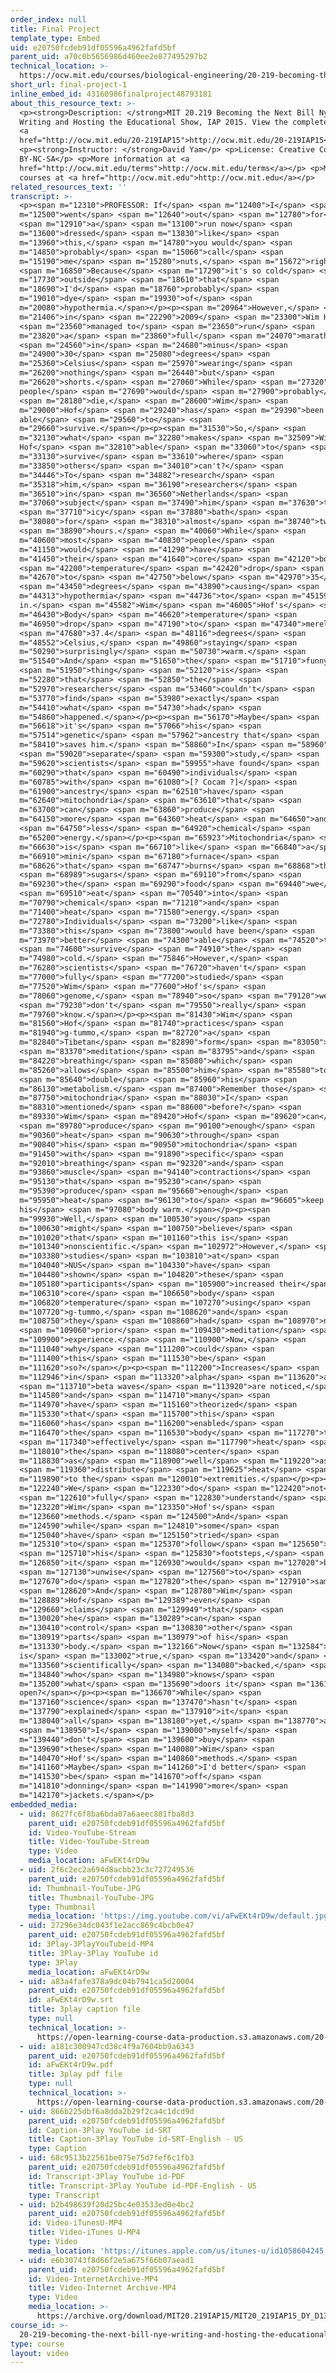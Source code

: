 ```yaml
---
order_index: null
title: Final Project
template_type: Embed
uid: e20750fcdeb91df05596a4962fafd5bf
parent_uid: a70c0b5656986d460ee2e877495297b2
technical_location: >-
  https://ocw.mit.edu/courses/biological-engineering/20-219-becoming-the-next-bill-nye-writing-and-hosting-the-educational-show-january-iap-2015/student-projects/david-yams-project/final-project-1
short_url: final-project-1
inline_embed_id: 43160986finalproject48793181
about_this_resource_text: >-
  <p><strong>Description: </strong>MIT 20.219 Becoming the Next Bill Nye:
  Writing and Hosting the Educational Show, IAP 2015. View the complete course:
  <a
  href="http://ocw.mit.edu/20-219IAP15">http://ocw.mit.edu/20-219IAP15</a>.</p>
  <p><strong>Instructor: </strong>David Yam</p> <p>License: Creative Commons
  BY-NC-SA</p> <p>More information at <a
  href="http://ocw.mit.edu/terms">http://ocw.mit.edu/terms</a></p> <p>More
  courses at <a href="http://ocw.mit.edu">http://ocw.mit.edu</a></p>
related_resources_text: ''
transcript: >-
  <p><span m="12310">PROFESSOR: If</span> <span m="12400">I</span> <span
  m="12500">went</span> <span m="12640">out</span> <span m="12780">for</span>
  <span m="12910">a</span> <span m="13100">run now</span> <span
  m="13600">dressed</span> <span m="13830">like</span> <span
  m="13960">this,</span> <span m="14780">you would</span> <span
  m="14850">probably</span> <span m="15060">call</span> <span
  m="15190">me</span> <span m="15280">nuts,</span> <span m="15672">right?</span>
  <span m="16850">Because</span> <span m="17290">it's so cold</span> <span
  m="17730">outside</span> <span m="18610">that</span> <span
  m="18690">I'd</span> <span m="18760">probably</span> <span
  m="19010">dye</span> <span m="19930">of</span> <span
  m="20080">hypothermia.</span></p><p><span m="20964">However,</span> <span
  m="21406">in</span> <span m="22290">2009</span> <span m="23300">Wim Hof</span>
  <span m="23560">managed to</span> <span m="23650">run</span> <span
  m="23820">a</span> <span m="23860">full</span> <span m="24070">marathon</span>
  <span m="24560">in</span> <span m="24680">minus</span> <span
  m="24900">30</span> <span m="25080">degrees</span> <span
  m="25360">Celsius</span> <span m="25970">wearing</span> <span
  m="26200">nothing</span> <span m="26440">but</span> <span
  m="26620">shorts.</span> <span m="27060">While</span> <span m="27320">most
  people</span> <span m="27690">would</span> <span m="27900">probably</span>
  <span m="28180">die,</span> <span m="28600">Wim</span> <span
  m="29000">Hof</span> <span m="29240">has</span> <span m="29390">been
  able</span> <span m="29560">to</span> <span
  m="29660">survive.</span></p><p><span m="31530">So,</span> <span
  m="32130">what</span> <span m="32280">makes</span> <span m="32509">Wim
  Hof</span> <span m="32810">able</span> <span m="33060">to</span> <span
  m="33130">survive</span> <span m="33610">where</span> <span
  m="33850">others</span> <span m="34010">can't?</span> <span
  m="34446">To</span> <span m="34882">research</span> <span
  m="35318">him,</span> <span m="36190">researchers</span> <span
  m="36510">in</span> <span m="36560">Netherlands</span> <span
  m="37060">subject</span> <span m="37490">him</span> <span m="37630">to</span>
  <span m="37710">icy</span> <span m="37880">bath</span> <span
  m="38080">for</span> <span m="38310">almost</span> <span m="38740">two</span>
  <span m="38890">hours.</span> <span m="40060">While</span> <span
  m="40600">most</span> <span m="40830">people</span> <span
  m="41150">would</span> <span m="41290">have</span> <span
  m="41450">their</span> <span m="41640">core</span> <span m="42120">body</span>
  <span m="42200">temperature</span> <span m="42420">drop</span> <span
  m="42670">to</span> <span m="42750">below</span> <span m="42970">35</span>
  <span m="43450">degrees</span> <span m="43890">causing</span> <span
  m="44313">hypothermia</span> <span m="44736">to</span> <span m="45159">kick
  in.</span> <span m="45582">Wim</span> <span m="46005">Hof's</span> <span
  m="46430">Body</span> <span m="46620">temperature</span> <span
  m="46950">drop</span> <span m="47190">to</span> <span m="47340">merely</span>
  <span m="47680">37.4</span> <span m="48116">degrees</span> <span
  m="48552">Celsius,</span> <span m="49860">staying</span> <span
  m="50290">surprisingly</span> <span m="50730">warm.</span> <span
  m="51540">And</span> <span m="51650">the</span> <span m="51710">funny</span>
  <span m="51950">thing</span> <span m="52120">is</span> <span
  m="52280">that</span> <span m="52850">the</span> <span
  m="52970">researchers</span> <span m="53460">couldn't</span> <span
  m="53770">find</span> <span m="53980">exactly</span> <span
  m="54410">what</span> <span m="54730">had</span> <span
  m="54860">happened.</span></p><p><span m="56170">Maybe</span> <span
  m="56618">it's</span> <span m="57066">his</span> <span
  m="57514">genetic</span> <span m="57962">ancestry that</span> <span
  m="58410">saves him.</span> <span m="58860">In</span> <span m="58960">a</span>
  <span m="59020">separate</span> <span m="59300">study,</span> <span
  m="59620">scientists</span> <span m="59955">have found</span> <span
  m="60290">that</span> <span m="60490">individuals</span> <span
  m="60785">with</span> <span m="61080">[? Cocam ?]</span> <span
  m="61900">ancestry</span> <span m="62510">have</span> <span
  m="62640">mitochondria</span> <span m="63610">that</span> <span
  m="63700">can</span> <span m="63860">produce</span> <span
  m="64150">more</span> <span m="64360">heat</span> <span m="64650">and</span>
  <span m="64750">less</span> <span m="64920">chemical</span> <span
  m="65200">energy.</span></p><p><span m="65923">Mitochondria</span> <span
  m="66630">is</span> <span m="66710">like</span> <span m="66840">a</span> <span
  m="66910">mini</span> <span m="67180">furnace</span> <span
  m="68626">that</span> <span m="68747">burns</span> <span m="68868">the</span>
  <span m="68989">sugars</span> <span m="69110">from</span> <span
  m="69230">the</span> <span m="69290">food</span> <span m="69440">we</span>
  <span m="69510">eat</span> <span m="70540">into</span> <span
  m="70790">chemical</span> <span m="71210">and</span> <span
  m="71400">heat</span> <span m="71580">energy.</span> <span
  m="72780">Individuals</span> <span m="73200">like</span> <span
  m="73380">this</span> <span m="73800">would have been</span> <span
  m="73970">better</span> <span m="74300">able</span> <span m="74520">to</span>
  <span m="74600">survive</span> <span m="74910">the</span> <span
  m="74980">cold.</span> <span m="75846">However,</span> <span
  m="76280">scientists</span> <span m="76720">haven't</span> <span
  m="77000">fully</span> <span m="77200">studied</span> <span
  m="77520">Wim</span> <span m="77600">Hof's</span> <span
  m="78060">genome,</span> <span m="78940">so</span> <span m="79120">we</span>
  <span m="79230">don't</span> <span m="79550">really</span> <span
  m="79760">know.</span></p><p><span m="81430">Wim</span> <span
  m="81560">Hof</span> <span m="81740">practices</span> <span
  m="81940">g-tummo,</span> <span m="82720">a</span> <span
  m="82840">Tibetan</span> <span m="82890">form</span> <span m="83050">of</span>
  <span m="83370">meditation</span> <span m="83795">and</span> <span
  m="84220">breathing</span> <span m="85080">which</span> <span
  m="85260">allows</span> <span m="85500">him</span> <span m="85580">to</span>
  <span m="85640">double</span> <span m="85960">his</span> <span
  m="86130">metabolism.</span> <span m="87400">Remember those</span> <span
  m="87750">mitochondria</span> <span m="88030">I</span> <span
  m="88310">mentioned</span> <span m="88600">before?</span> <span
  m="89330">Wim</span> <span m="89420">Hof</span> <span m="89620">can</span>
  <span m="89780">produce</span> <span m="90100">enough</span> <span
  m="90360">heat</span> <span m="90630">through</span> <span
  m="90840">his</span> <span m="90950">mitochondria</span> <span
  m="91450">with</span> <span m="91890">specific</span> <span
  m="92010">breathing</span> <span m="92320">and</span> <span
  m="93860">muscle</span> <span m="94140">contractions</span> <span
  m="95130">that</span> <span m="95230">can</span> <span
  m="95390">produce</span> <span m="95660">enough</span> <span
  m="95950">heat</span> <span m="96130">to</span> <span m="96605">keep
  his</span> <span m="97080">body warm.</span></p><p><span
  m="99930">Well,</span> <span m="100530">you</span> <span
  m="100630">might</span> <span m="100750">believe</span> <span
  m="101020">that</span> <span m="101160">this is</span> <span
  m="101340">nonscientific.</span> <span m="102972">However,</span> <span
  m="103380">studies</span> <span m="103810">at</span> <span
  m="104040">NUS</span> <span m="104330">have</span> <span
  m="104480">shown</span> <span m="104820">these</span> <span
  m="105180">participants</span> <span m="105900">increased their</span> <span
  m="106310">core</span> <span m="106650">body</span> <span
  m="106820">temperature</span> <span m="107270">using</span> <span
  m="107720">g-tummo,</span> <span m="108620">and</span> <span
  m="108750">they</span> <span m="108860">had</span> <span m="108970">no</span>
  <span m="109060">prior</span> <span m="109430">meditation</span> <span
  m="109900">experience.</span> <span m="110900">Now,</span> <span
  m="111040">why</span> <span m="111200">could</span> <span
  m="111400">this</span> <span m="111530">be</span> <span
  m="111620">so?</span></p><p><span m="112200">Increases</span> <span
  m="112946">in</span> <span m="113320">alpha</span> <span m="113620">and</span>
  <span m="113710">beta waves</span> <span m="113920">are noticed,</span> <span
  m="114580">and</span> <span m="114710">many</span> <span
  m="114970">have</span> <span m="115160">theorized</span> <span
  m="115330">that</span> <span m="115700">this</span> <span
  m="116060">has</span> <span m="116200">enabled</span> <span
  m="116470">the</span> <span m="116530">body</span> <span m="117270">to</span>
  <span m="117340">effectively</span> <span m="117790">heat</span> <span
  m="118010">the</span> <span m="118080">center</span> <span
  m="118830">as</span> <span m="118900">well</span> <span m="119220">as</span>
  <span m="119360">distribute</span> <span m="119625">heat</span> <span
  m="119890">to the</span> <span m="120010">extremities.</span></p><p><span
  m="122240">We</span> <span m="122330">do</span> <span m="122420">not</span>
  <span m="122610">fully</span> <span m="122830">understand</span> <span
  m="123220">Wim</span> <span m="123350">Hof's</span> <span
  m="123660">methods.</span> <span m="124500">And</span> <span
  m="124590">while</span> <span m="124810">some</span> <span
  m="125040">have</span> <span m="125150">tried</span> <span
  m="125310">to</span> <span m="125370">follow</span> <span m="125650">in</span>
  <span m="125710">his</span> <span m="125830">footsteps,</span> <span
  m="126850">it</span> <span m="126930">would</span> <span m="127020">be</span>
  <span m="127130">unwise</span> <span m="127560">to</span> <span
  m="127670">do</span> <span m="127820">the</span> <span m="127910">same.</span>
  <span m="128620">And</span> <span m="128780">Wim</span> <span
  m="128889">Hof</span> <span m="129389">even</span> <span
  m="129660">claims</span> <span m="129949">that</span> <span
  m="130020">he</span> <span m="130289">can</span> <span
  m="130410">control</span> <span m="130830">other</span> <span
  m="130919">parts</span> <span m="130979">of his</span> <span
  m="131330">body.</span> <span m="132166">Now</span> <span m="132584">if this
  is</span> <span m="133002">true,</span> <span m="133420">and</span> <span
  m="133560">scientifically</span> <span m="134080">backed,</span> <span
  m="134840">who</span> <span m="134980">knows</span> <span
  m="135200">what</span> <span m="135690">doors it</span> <span m="136180">could
  open?</span></p><p><span m="136670">While</span> <span
  m="137160">science</span> <span m="137470">hasn't</span> <span
  m="137790">explained</span> <span m="137910">it</span> <span
  m="138040">all</span> <span m="138180">yet,</span> <span m="138770">and</span>
  <span m="138950">I</span> <span m="139000">myself</span> <span
  m="139440">don't</span> <span m="139600">buy</span> <span
  m="139690">these</span> <span m="140080">Wim</span> <span
  m="140470">Hof's</span> <span m="140860">methods.</span> <span
  m="141160">Maybe</span> <span m="141260">I'd better</span> <span
  m="141530">be</span> <span m="141670">off</span> <span
  m="141810">donning</span> <span m="141990">more</span> <span
  m="142170">jackets.</span></p>
embedded_media:
  - uid: 8627fc6f8ba6bda07a6aeec881fba8d3
    parent_uid: e20750fcdeb91df05596a4962fafd5bf
    id: Video-YouTube-Stream
    title: Video-YouTube-Stream
    type: Video
    media_location: aFwEKt4rD9w
  - uid: 2f6c2ec2a694d8acbb23c3c727249536
    parent_uid: e20750fcdeb91df05596a4962fafd5bf
    id: Thumbnail-YouTube-JPG
    title: Thumbnail-YouTube-JPG
    type: Thumbnail
    media_location: 'https://img.youtube.com/vi/aFwEKt4rD9w/default.jpg'
  - uid: 27296e34dc043f1e2acc869c4bcb0e47
    parent_uid: e20750fcdeb91df05596a4962fafd5bf
    id: 3Play-3PlayYouTubeid-MP4
    title: 3Play-3Play YouTube id
    type: 3Play
    media_location: aFwEKt4rD9w
  - uid: a83a4fafe378a9dc04b7941ca5d20004
    parent_uid: e20750fcdeb91df05596a4962fafd5bf
    id: aFwEKt4rD9w.srt
    title: 3play caption file
    type: null
    technical_location: >-
      https://open-learning-course-data-production.s3.amazonaws.com/20-219-becoming-the-next-bill-nye-writing-and-hosting-the-educational-show-january-iap-2015/a83a4fafe378a9dc04b7941ca5d20004_aFwEKt4rD9w.srt
  - uid: a181c300947cd38c4f9a7604bb9a6343
    parent_uid: e20750fcdeb91df05596a4962fafd5bf
    id: aFwEKt4rD9w.pdf
    title: 3play pdf file
    type: null
    technical_location: >-
      https://open-learning-course-data-production.s3.amazonaws.com/20-219-becoming-the-next-bill-nye-writing-and-hosting-the-educational-show-january-iap-2015/a181c300947cd38c4f9a7604bb9a6343_aFwEKt4rD9w.pdf
  - uid: 866b225dbf6a8dda2b29f2ca4c1dcd9d
    parent_uid: e20750fcdeb91df05596a4962fafd5bf
    id: Caption-3Play YouTube id-SRT
    title: Caption-3Play YouTube id-SRT-English - US
    type: Caption
  - uid: 68c9513b22561be075e75d7fef6c1fb3
    parent_uid: e20750fcdeb91df05596a4962fafd5bf
    id: Transcript-3Play YouTube id-PDF
    title: Transcript-3Play YouTube id-PDF-English - US
    type: Transcript
  - uid: b2b498639f20d25bc4e03533ed0e4bc2
    parent_uid: e20750fcdeb91df05596a4962fafd5bf
    id: Video-iTunesU-MP4
    title: Video-iTunes U-MP4
    type: Video
    media_location: 'https://itunes.apple.com/us/itunes-u/id1058604245'
  - uid: e6b30743f8d66f2e5a675f66b07aead1
    parent_uid: e20750fcdeb91df05596a4962fafd5bf
    id: Video-InternetArchive-MP4
    title: Video-Internet Archive-MP4
    type: Video
    media_location: >-
      https://archive.org/download/MIT20.219IAP15/MIT20_219IAP15_DY_D13_Final_Project_360p.mp4
course_id: >-
  20-219-becoming-the-next-bill-nye-writing-and-hosting-the-educational-show-january-iap-2015
type: course
layout: video
---
```

